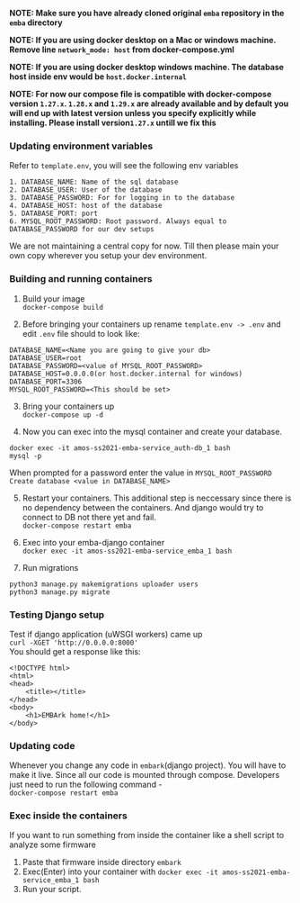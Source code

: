 
**NOTE: Make sure you have already cloned original `emba` repository in the `emba` directory**

**NOTE: If you are using docker desktop on a Mac or windows machine. Remove line `network_mode: host` from docker-compose.yml**

**NOTE: If you are using docker desktop windows machine. The database host inside env would be `host.docker.internal`**

**NOTE: For now our compose file is compatible with docker-compose version `1.27.x`. `1.28.x` and `1.29.x` are already available and by default you will end up with latest version unless you specify explicitly while installing. Please install version`1.27.x` untill we fix this**


### Updating environment variables
Refer to `template.env`, you will see the following env variables
```                                                                                                                                                                        1,1           All
1. DATABASE_NAME: Name of the sql database
2. DATABASE_USER: User of the database
3. DATABASE_PASSWORD: For for logging in to the database
4. DATABASE_HOST: host of the database
5. DATABASE_PORT: port
6. MYSQL_ROOT_PASSWORD: Root password. Always equal to DATABASE_PASSWORD for our dev setups
``` 

We are not maintaining a central copy for now. Till then please main your own copy wherever you setup your dev environment.





### Building and running containers

1. Build your image  
`docker-compose build`
   
2. Before bringing your containers up rename `template.env -> .env` and edit `.env` file should to look like:
```
DATABASE_NAME=<Name you are going to give your db>
DATABASE_USER=root
DATABASE_PASSWORD=<value of MYSQL_ROOT_PASSWORD>
DATABASE_HOST=0.0.0.0(or host.docker.internal for windows)
DATABASE_PORT=3306
MYSQL_ROOT_PASSWORD=<This should be set>
```

3. Bring your containers up  
`docker-compose up -d`

   
4. Now you can exec into the mysql container and create your database.
```
docker exec -it amos-ss2021-emba-service_auth-db_1 bash
mysql -p
```
When prompted for a password enter the value in `MYSQL_ROOT_PASSWORD`  
`Create database <value in DATABASE_NAME>`

5. Restart your containers. This additional step is neccessary since there is no dependency between the containers. And django would try to connect to DB not there yet and fail.  
`docker-compose restart emba`

6. Exec into your emba-django container  
`docker exec -it amos-ss2021-emba-service_emba_1 bash`

7. Run migrations
```
python3 manage.py makemigrations uploader users
python3 manage.py migrate
```



### Testing Django setup

Test if django application (uWSGI workers) came up  
`curl -XGET 'http://0.0.0.0:8000'`  
You should get a response like this:
```<!-- Base Template for home page-->
<!DOCTYPE html>
<html>
<head>
    <title></title>
</head>
<body>
    <h1>EMBArk home!</h1>
</body>
```

### Updating code
Whenever you change any code in `embark`(django project). You will have to make it live. Since all our code is mounted through compose.
Developers just need to run the following command -  
`docker-compose restart emba`


### Exec inside the containers

If you want to run something from inside the container like a shell script to analyze some firmware
1. Paste that firmware inside directory `embark`
2. Exec(Enter) into your container with `docker exec -it amos-ss2021-emba-service_emba_1 bash`
3. Run your script.

